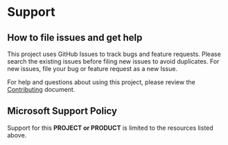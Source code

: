 # Support

## How to file issues and get help  

This project uses GitHub Issues to track bugs and feature requests. Please search the existing 
issues before filing new issues to avoid duplicates.  For new issues, file your bug or 
feature request as a new Issue.

For help and questions about using this project, please review the [Contributing](./CONTRIBUTING.md) document.

## Microsoft Support Policy  

Support for this **PROJECT or PRODUCT** is limited to the resources listed above.
